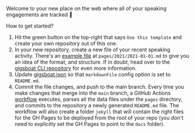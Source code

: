 Welcome to your new place on the web where all of your speaking engagements are tracked 🎉

How to get started?
1. Hit the green button on the top-right that says `Use this template` and create your own repository out of this one.
2. In your new repository, create a new file of your recent speaking activity. There's an [example file](./pages/2021/2021-01-01.md) at `pages/2021/2021-01-01.md` to give you an idea of the format, and structure. If in doubt, head over to the [gigsboat CLI repository](https://github.com/gigsboat/cli) for even more information.
3. Update [gigsboat.json](./gigsboat.json) so that `markdownFile` config option is set to `README.md`.
4. Commit the file changes, and push to the main branch. Every time you make changes that merge into the `main` branch, a GitHub Actions [workflow](.github/workflows/main.yml) executes, parses all the data files under the `pages` directory, and commits to the repository a newly generated `README.md` file. The workflow will also create a folder `jekyll` that will contain the right files for the GH Pages to be deployed from the root of your repo (you don't need to explicitly set the GH Pages to point to the `docs` folder).

